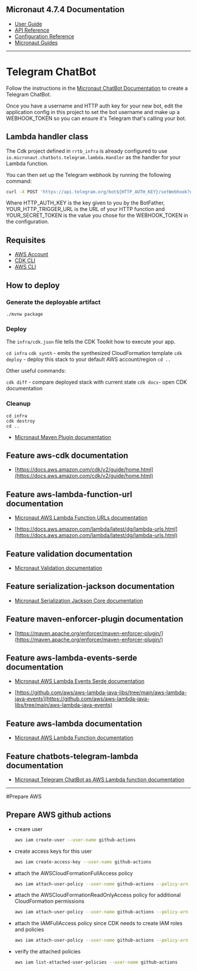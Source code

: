 ## Micronaut 4.7.4 Documentation

- [User Guide](https://docs.micronaut.io/4.7.4/guide/index.html)
- [API Reference](https://docs.micronaut.io/4.7.4/api/index.html)
- [Configuration Reference](https://docs.micronaut.io/4.7.4/guide/configurationreference.html)
- [Micronaut Guides](https://guides.micronaut.io/index.html)
---

# Telegram ChatBot

Follow the instructions in the [Micronaut ChatBot Documentation](https://micronaut-projects.github.io/micronaut-chatbots/latest/guide/) to create a Telegram ChatBot.

Once you have a username and HTTP auth key for your new bot, edit the application config in this project to set the bot username and make up a WEBHOOK_TOKEN so you can ensure it's Telegram that's calling your bot.

## Lambda handler class

The Cdk project defined in `rrtb_infra` is already configured to use `io.micronaut.chatbots.telegram.lambda.Handler` as the handler for your Lambda function.

You can then set up the Telegram webhook by running the following command:

```bash
curl -X POST 'https://api.telegram.org/bot${HTTP_AUTH_KEY}/setWebhook?url=${YOUR_HTTP_TRIGGER_URL}&secret_token=${YOUR_SECRET_TOKEN}'
```

Where HTTP_AUTH_KEY is the key given to you by the BotFather, YOUR_HTTP_TRIGGER_URL is the URL of your HTTP function and YOUR_SECRET_TOKEN is the value you chose for the WEBHOOK_TOKEN in the configuration.


## Requisites

- [AWS Account](https://aws.amazon.com/free/)
- [CDK CLI](https://docs.aws.amazon.com/cdk/v2/guide/cli.html)
- [AWS CLI](https://aws.amazon.com/cli/)

## How to deploy

### Generate the deployable artifact

```
./mvnw package
```

### Deploy

The `infra/cdk.json` file tells the CDK Toolkit how to execute your app.

`cd infra`
`cdk synth` - emits the synthesized CloudFormation template
`cdk deploy` - deploy this stack to your default AWS account/region
`cd ..`

Other useful commands:

`cdk diff` - compare deployed stack with current state
`cdk docs`- open CDK documentation

### Cleanup

```
cd infra
cdk destroy
cd ..
```


- [Micronaut Maven Plugin documentation](https://micronaut-projects.github.io/micronaut-maven-plugin/latest/)
## Feature aws-cdk documentation

- [https://docs.aws.amazon.com/cdk/v2/guide/home.html](https://docs.aws.amazon.com/cdk/v2/guide/home.html)


## Feature aws-lambda-function-url documentation

- [Micronaut AWS Lambda Function URLs documentation](https://micronaut-projects.github.io/micronaut-aws/latest/guide/index.html#amazonApiGateway)

- [https://docs.aws.amazon.com/lambda/latest/dg/lambda-urls.html](https://docs.aws.amazon.com/lambda/latest/dg/lambda-urls.html)


## Feature validation documentation

- [Micronaut Validation documentation](https://micronaut-projects.github.io/micronaut-validation/latest/guide/)


## Feature serialization-jackson documentation

- [Micronaut Serialization Jackson Core documentation](https://micronaut-projects.github.io/micronaut-serialization/latest/guide/)


## Feature maven-enforcer-plugin documentation

- [https://maven.apache.org/enforcer/maven-enforcer-plugin/](https://maven.apache.org/enforcer/maven-enforcer-plugin/)


## Feature aws-lambda-events-serde documentation

- [Micronaut AWS Lambda Events Serde documentation](https://micronaut-projects.github.io/micronaut-aws/snapshot/guide/#eventsLambdaSerde)

- [https://github.com/aws/aws-lambda-java-libs/tree/main/aws-lambda-java-events](https://github.com/aws/aws-lambda-java-libs/tree/main/aws-lambda-java-events)


## Feature aws-lambda documentation

- [Micronaut AWS Lambda Function documentation](https://micronaut-projects.github.io/micronaut-aws/latest/guide/index.html#lambda)


## Feature chatbots-telegram-lambda documentation

- [Micronaut Telegram ChatBot as AWS Lambda function documentation](https://micronaut-projects.github.io/micronaut-chatbots/latest/guide/)

--- 

#Prepare AWS

## Prepare AWS github actions

- creare user
    ```bash
    aws iam create-user --user-name github-actions
    ```

- create access keys for this user
    ```bash
    aws iam create-access-key --user-name github-actions
    ```

- attach the AWSCloudFormationFullAccess policy
    ```bash
  aws iam attach-user-policy --user-name github-actions --policy-arn arn:aws:iam::aws:policy/AWSCloudFormationFullAccess
  ```

- attach the AWSCloudFormationReadOnlyAccess policy for additional CloudFormation permissions
    ```bash
  aws iam attach-user-policy --user-name github-actions --policy-arn arn:aws:iam::aws:policy/AWSCloudFormationReadOnlyAccess
    ```

- attach the IAMFullAccess policy since CDK needs to create IAM roles and policies
    ```bash
  aws iam attach-user-policy --user-name github-actions --policy-arn arn:aws:iam::aws:policy/IAMFullAccess
    ``` 

- verify the attached policies
    ```bash
  aws iam list-attached-user-policies --user-name github-actions
    ```
